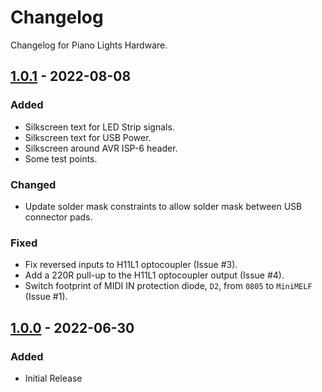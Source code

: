 # Changelog

Changelog for Piano Lights Hardware.

## [1.0.1] - 2022-08-08

### Added

- Silkscreen text for LED Strip signals.
- Silkscreen text for USB Power.
- Silkscreen around AVR ISP-6 header.
- Some test points.

### Changed

- Update solder mask constraints to allow solder mask between USB connector pads.

### Fixed

- Fix reversed inputs to H11L1 optocoupler (Issue #3).
- Add a 220R pull-up to the H11L1 optocoupler output (Issue #4).
- Switch footprint of MIDI IN protection diode, `D2`, from `0805` to `MiniMELF` (Issue #1).

## [1.0.0] - 2022-06-30

### Added

- Initial Release


[unreleased]: https://github.com/ddribin/piano-lights-hw/compare/v1.0.1...HEAD
[1.0.1]: https://github.com/ddribin/piano-lights-hw/releases/tag/v1.0.1
[1.0.0]: https://github.com/ddribin/piano-lights-hw/releases/tag/v1.0.0

